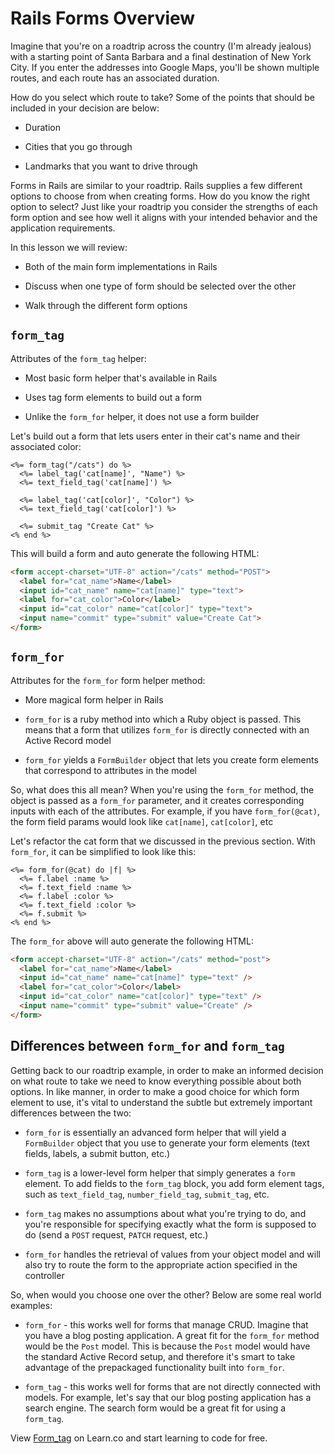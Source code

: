 # Rails Forms Overview

Imagine that you're on a roadtrip across the country (I'm already jealous) with a starting point of Santa Barbara and a final destination of New York City. If you enter the addresses into Google Maps, you'll be shown multiple routes, and each route has an associated duration.

How do you select which route to take? Some of the points that should be included in your decision are below:

* Duration

* Cities that you go through

* Landmarks that you want to drive through

Forms in Rails are similar to your roadtrip. Rails supplies a few different options to choose from when creating forms. How do you know the right option to select? Just like your roadtrip you consider the strengths of each form option and see how well it aligns with your intended behavior and the application requirements.

In this lesson we will review:

* Both of the main form implementations in Rails

* Discuss when one type of form should be selected over the other

* Walk through the different form options


## `form_tag`

Attributes of the `form_tag` helper:

- Most basic form helper that's available in Rails

- Uses tag form elements to build out a form

- Unlike the `form_for` helper, it does not use a form builder

Let's build out a form that lets users enter in their cat's name and their associated color:

```erb
<%= form_tag("/cats") do %>
  <%= label_tag('cat[name]', "Name") %>
  <%= text_field_tag('cat[name]') %>

  <%= label_tag('cat[color]', "Color") %>
  <%= text_field_tag('cat[color]') %>

  <%= submit_tag "Create Cat" %>
<% end %>
```

This will build a form and auto generate the following HTML:

```html
<form accept-charset="UTF-8" action="/cats" method="POST">
  <label for="cat_name">Name</label>
  <input id="cat_name" name="cat[name]" type="text">
  <label for="cat_color">Color</label>
  <input id="cat_color" name="cat[color]" type="text">
  <input name="commit" type="submit" value="Create Cat">
</form>
```

## `form_for`

Attributes for the `form_for` form helper method:

- More magical form helper in Rails

- `form_for` is a ruby method into which a Ruby object is passed. This means that a form that utilizes `form_for` is directly connected with an Active Record model

- `form_for` yields a `FormBuilder` object that lets you create form elements that correspond to attributes in the model

So, what does this all mean? When you're using the `form_for` method, the object is passed as a `form_for` parameter, and it creates corresponding inputs with each of the attributes. For example, if you have `form_for(@cat)`, the form field params would look like `cat[name]`, `cat[color]`, etc

Let's refactor the cat form that we discussed in the previous section. With `form_for`, it can be simplified to look like this:

```erb
<%= form_for(@cat) do |f| %>
  <%= f.label :name %>
  <%= f.text_field :name %>
  <%= f.label :color %>
  <%= f.text_field :color %>
  <%= f.submit %>
<% end %>
```

The `form_for` above will auto generate the following HTML:

```html
<form accept-charset="UTF-8" action="/cats" method="post">
  <label for="cat_name">Name</label>
  <input id="cat_name" name="cat[name]" type="text" />
  <label for="cat_color">Color</label>
  <input id="cat_color" name="cat[color]" type="text" />
  <input name="commit" type="submit" value="Create" />
</form>
```

## Differences between `form_for` and `form_tag`

Getting back to our roadtrip example, in order to make an informed decision on what route to take we need to know everything possible about both options. In like manner, in order to make a good choice for which form element to use, it's vital to understand the subtle but extremely important differences between the two:

* `form_for` is essentially an advanced form helper that will yield a `FormBuilder` object that you use to generate your form elements (text fields, labels, a submit button, etc.)

* `form_tag` is a lower-level form helper that simply generates a `form` element. To add fields to the `form_tag` block, you add form element tags, such as `text_field_tag`, `number_field_tag`, `submit_tag`, etc.

* `form_tag` makes no assumptions about what you're trying to do, and you're responsible for specifying exactly what the form is supposed to do (send a `POST` request, `PATCH` request, etc.)

* `form_for` handles the retrieval of values from your object model and will also try to route the form to the appropriate action specified in the controller

So, when would you choose one over the other? Below are some real world examples:

* `form_for` - this works well for forms that manage CRUD. Imagine that you have a blog posting application. A great fit for the `form_for` method would be the `Post` model. This is because the `Post` model would have the standard Active Record setup, and therefore it's smart to take advantage of the prepackaged functionality built into `form_for`.

* `form_tag` - this works well for forms that are not directly connected with models. For example, let's say that our blog posting application has a search engine. The search form would be a great fit for using a `form_tag`.


<p data-visibility='hidden'>View <a href='https://learn.co/lessons/rails-forms-readme' title='Form_tag'>Form_tag</a> on Learn.co and start learning to code for free.</p>
